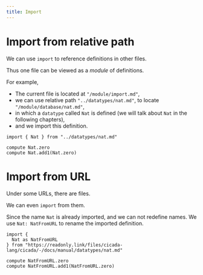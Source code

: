 ```yaml
---
title: Import
---
```


# Import from relative path

We can use `import` to reference definitions in other files.

Thus one file can be viewed as a _module_ of definitions.

For example,

- The current file is located at `"/module/import.md"`,
- we can use relative path `"../datatypes/nat.md"`,
  to locate `"/module/database/nat.md"`,
- in which a `datatype` called `Nat` is defined
  (we will talk about `Nat` in the following chapters),
- and we import this definition.

```cicada
import { Nat } from "../datatypes/nat.md"

compute Nat.zero
compute Nat.add1(Nat.zero)
```

# Import from URL

Under some URLs, there are files.

We can even `import` from them.

Since the name `Nat` is already imported, and we can not redefine names.
We use `Nat: NatFromURL` to rename the imported definition.

```cicada
import {
  Nat as NatFromURL
} from "https://readonly.link/files/cicada-lang/cicada/-/docs/manual/datatypes/nat.md"

compute NatFromURL.zero
compute NatFromURL.add1(NatFromURL.zero)
```
